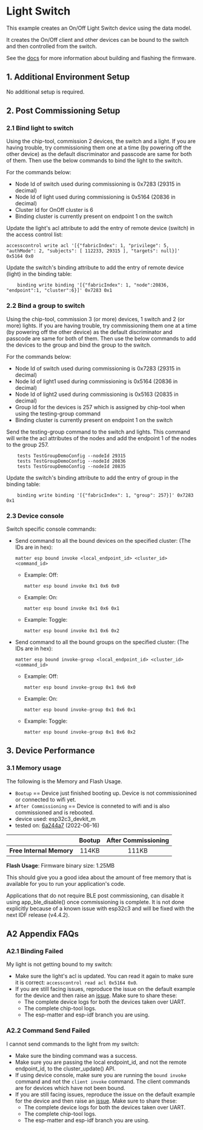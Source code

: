 # Light Switch

This example creates an On/Off Light Switch device using the data model.

It creates the On/Off client and other devices can be bound to the
switch and then controlled from the switch.

See the [docs](https://docs.espressif.com/projects/esp-matter/en/main/esp32/developing.html) for more information about building and flashing the firmware.

## 1. Additional Environment Setup

No additional setup is required.

## 2. Post Commissioning Setup

### 2.1 Bind light to switch

Using the chip-tool, commission 2 devices, the switch and a light.
If you are having trouble, try commissioning them one at a time (by powering off the other device) as
the default discriminator and passcode are same for both of them.
Then use the below commands to bind the light to the switch.

For the commands below:

-   Node Id of switch used during commissioning is 0x7283 (29315 in decimal)
-   Node Id of light used during commissioning is 0x5164 (20836 in decimal)
-   Cluster Id for OnOff cluster is 6
-   Binding cluster is currently present on endpoint 1 on the switch

Update the light's acl attribute to add the entry of remote device
(switch) in the access control list:
```
accesscontrol write acl '[{"fabricIndex": 1, "privilege": 5, "authMode": 2, "subjects": [ 112233, 29315 ], "targets": null}]' 0x5164 0x0
```

Update the switch's binding attribute to add the entry of remote device
(light) in the binding table:
```
    binding write binding '[{"fabricIndex": 1, "node":20836, "endpoint":1, "cluster":6}]' 0x7283 0x1
```

### 2.2 Bind a group to switch

Using the chip-tool, commission 3 (or more) devices, 1 switch and 2 (or more) lights.
If you are having trouble, try commissioning them one at a time (by powering off the other device) as
the default discriminator and passcode are same for both of them.
Then use the below commands to add the devices to the group and bind the group to the switch.

For the commands below:
-   Node Id of switch used during commissioning is 0x7283 (29315 in decimal)
-   Node Id of light1 used during commissioning is 0x5164 (20836 in decimal)
-   Node Id of light2 used during commissioning is 0x5163 (20835 in decimal)
-   Group Id for the devices is 257 which is assigned by chip-tool when using the testing-group command
-   Binding cluster is currently present on endpoint 1 on the switch

Send the testing-group command to the switch and lights.
This command will write the acl attributes of the nodes and add the endpoint 1 of the nodes to the group 257.
```
    tests TestGroupDemoConfig --nodeId 29315
    tests TestGroupDemoConfig --nodeId 20836
    tests TestGroupDemoConfig --nodeId 20835
```

Update the switch's binding attribute to add the entry of group in the binding table:
```
    binding write binding '[{"fabricIndex": 1, "group": 257}]' 0x7283 0x1
```

### 2.3 Device console

Switch specific console commands:

-   Send command to all the bound devices on the specified cluster:
    (The IDs are in hex):
    ```
    matter esp bound invoke <local_endpoint_id> <cluster_id> <command_id>
    ```

    -   Example: Off:
        ```
        matter esp bound invoke 0x1 0x6 0x0
        ```

    -   Example: On:
        ```
        matter esp bound invoke 0x1 0x6 0x1
        ```

    -   Example: Toggle:
        ```
        matter esp bound invoke 0x1 0x6 0x2
        ```

-   Send command to all the bound groups on the specified cluster:
    (The IDs are in hex):
    ```
    matter esp bound invoke-group <local_endpoint_id> <cluster_id> <command_id>
    ```

    -   Example: Off:
        ```
        matter esp bound invoke-group 0x1 0x6 0x0
        ```

    -   Example: On:
        ```
        matter esp bound invoke-group 0x1 0x6 0x1
        ```

    -   Example: Toggle:
        ```
        matter esp bound invoke-group 0x1 0x6 0x2
        ```

## 3. Device Performance

### 3.1 Memory usage

The following is the Memory and Flash Usage.

-   `Bootup` == Device just finished booting up. Device is not
    commissionined or connected to wifi yet.
-   `After Commissioning` == Device is conneted to wifi and is also
    commissioned and is rebooted.
-   device used: esp32c3_devkit_m
-   tested on:
    [6a244a7](https://github.com/espressif/esp-matter/commit/6a244a7b1e5c70b0aa1bf57254f19718b0755d95)
    (2022-06-16)

|                         | Bootup | After Commissioning |
|:-                       |:-:     |:-:                  |
|**Free Internal Memory** |114KB   |111KB                |

**Flash Usage**: Firmware binary size: 1.25MB

This should give you a good idea about the amount of free memory that is
available for you to run your application's code.

Applications that do not require BLE post commissioning, can disable it using app_ble_disable() once commissioning is complete. It is not done explicitly because of a known issue with esp32c3 and will be fixed with the next IDF release (v4.4.2).

## A2 Appendix FAQs

### A2.1 Binding Failed

My light is not getting bound to my switch:

-   Make sure the light's acl is updated. You can read it again to make
    sure it is correct: `accesscontrol read acl 0x5164 0x0`.
-   If you are still facing issues, reproduce the issue on the default
    example for the device and then raise an [issue](https://github.com/espressif/esp-matter/issues).
    Make sure to share these:
    -   The complete device logs for both the devices taken over UART.
    -   The complete chip-tool logs.
    -   The esp-matter and esp-idf branch you are using.

### A2.2 Command Send Failed

I cannot send commands to the light from my switch:

-   Make sure the binding command was a success.
-   Make sure you are passing the local endpoint_id, and not the remote
    endpoint_id, to the cluster_update() API.
-   If using device console, make sure you are running the
    `bound invoke` command and not the `client invoke` command. The
    client commands are for devices which have not been bound.
-   If you are still facing issues, reproduce the issue on the default
    example for the device and then raise an [issue](https://github.com/espressif/esp-matter/issues).
    Make sure to share these:
    -   The complete device logs for both the devices taken over UART.
    -   The complete chip-tool logs.
    -   The esp-matter and esp-idf branch you are using.
